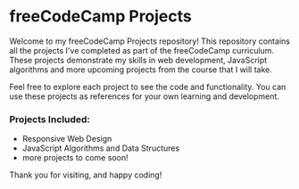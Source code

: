 # freeCodeCamp Projects 
Welcome to my freeCodeCamp Projects repository! This repository contains all the projects I've completed as part of the freeCodeCamp curriculum. These projects demonstrate my skills in web development, JavaScript algorithms and more upcoming projects from the course that I will take.

Feel free to explore each project to see the code and functionality. You can use these projects as references for your own learning and development. 
### Projects Included: 
- Responsive Web Design
- JavaScript Algorithms and Data Structures
- more projects to come soon!

Thank you for visiting, and happy coding!
